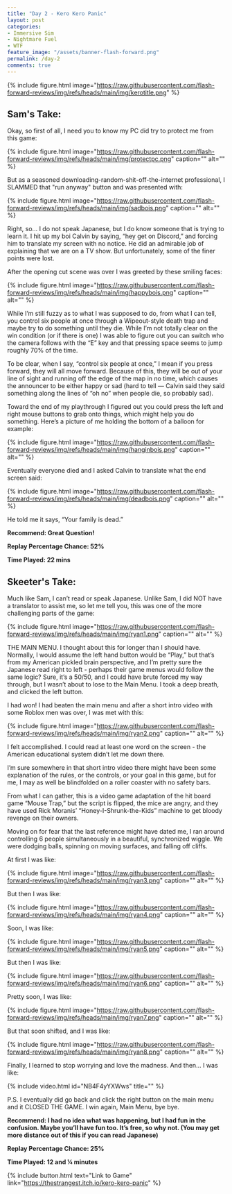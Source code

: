 ```yaml
---
title: "Day 2 - Kero Kero Panic"
layout: post
categories:
- Immersive Sim
- Nightmare Fuel
- WTF
feature_image: "/assets/banner-flash-forward.png"
permalink: /day-2
comments: true
---
```


{% include figure.html image="https://raw.githubusercontent.com/flash-forward-reviews/img/refs/heads/main/img/kerotitle.png" %}

## Sam's Take:

Okay, so first of all, I need you to know my PC did try to protect me from this game:

{% include figure.html image="https://raw.githubusercontent.com/flash-forward-reviews/img/refs/heads/main/img/protectpc.png" caption="" alt="" %}

But as a seasoned downloading-random-shit-off-the-internet professional, I SLAMMED that "run anyway" button and was presented with:

{% include figure.html image="https://raw.githubusercontent.com/flash-forward-reviews/img/refs/heads/main/img/sadbois.png" caption="" alt="" %}

Right, so... I do not speak Japanese, but I do know someone that is trying to learn it. I hit up my boi Calvin by saying, “hey get on Discord,” and forcing him to translate my screen with no notice. He did an admirable job of explaining that we are on a TV show. But unfortunately, some of the finer points were lost.

After the opening cut scene was over I was greeted by these smiling faces:

{% include figure.html image="https://raw.githubusercontent.com/flash-forward-reviews/img/refs/heads/main/img/happybois.png" caption="" alt="" %}

While I’m still fuzzy as to what I was supposed to do, from what I can tell, you control six people at once through a Wipeout-style death trap and maybe try to do something until they die. While I’m not totally clear on the win condition (or if there is one) I was able to figure out you can switch who the camera follows with the “E” key and that pressing space seems to jump roughly 70% of the time.

To be clear, when I say, “control six people at once,” I mean if you press forward, they will all move forward. Because of this, they will be out of your line of sight and running off the edge of the map in no time, which causes the announcer to be either happy or sad (hard to tell — Calvin said they said something along the lines of “oh no” when people die, so probably sad).

Toward the end of my playthrough I figured out you could press the left and right mouse buttons to grab onto things, which might help you do something. Here’s a picture of me holding the bottom of a balloon for example:

{% include figure.html image="https://raw.githubusercontent.com/flash-forward-reviews/img/refs/heads/main/img/hanginbois.png" caption="" alt="" %}

Eventually everyone died and I asked Calvin to translate what the end screen said:

{% include figure.html image="https://raw.githubusercontent.com/flash-forward-reviews/img/refs/heads/main/img/deadbois.png" caption="" alt="" %}

He told me it says, “Your family is dead.”

**Recommend: Great Question!**

**Replay Percentage Chance: 52%**

**Time Played: 22 mins**

## Skeeter's Take:

Much like Sam, I can’t read or speak Japanese. Unlike Sam, I did NOT have a translator to assist me, so let me tell you, this was one of the more challenging parts of the game: 

{% include figure.html image="https://raw.githubusercontent.com/flash-forward-reviews/img/refs/heads/main/img/ryan1.png" caption="" alt="" %}

THE MAIN MENU. I thought about this for longer than I should have. Normally, I would assume the left hand button would be “Play,” but that’s from my American pickled brain perspective, and I’m pretty sure the Japanese read right to left - perhaps their game menus would follow the same logic? Sure, it’s a 50/50, and I could have brute forced my way through, but I wasn’t about to lose to the Main Menu. I took a deep breath, and clicked the left button. 

I had won! I had beaten the main menu and after a short intro video with some Roblox men was over, I was met with this:

{% include figure.html image="https://raw.githubusercontent.com/flash-forward-reviews/img/refs/heads/main/img/ryan2.png" caption="" alt="" %}

I felt accomplished. I could read at least one word on the screen - the American educational system didn’t let me down there. 

I’m sure somewhere in that short intro video there might have been some explanation of the rules, or the controls, or your goal in this game, but for me, I may as well be blindfolded on a roller coaster with no safety bars. 

From what I can gather, this is a video game adaptation of the hit board game “Mouse Trap,” but the script is flipped, the mice are angry, and they have used Rick Moranis’ “Honey-I-Shrunk-the-Kids” machine to get bloody revenge on their owners.

Moving on for fear that the last reference might have dated me, I ran around controlling 6 people simultaneously in a beautiful, synchronized wiggle. We were dodging balls, spinning on moving surfaces, and falling off cliffs. 

At first I was like:

{% include figure.html image="https://raw.githubusercontent.com/flash-forward-reviews/img/refs/heads/main/img/ryan3.png" caption="" alt="" %}

But then I was like:

{% include figure.html image="https://raw.githubusercontent.com/flash-forward-reviews/img/refs/heads/main/img/ryan4.png" caption="" alt="" %}

Soon, I was like:

{% include figure.html image="https://raw.githubusercontent.com/flash-forward-reviews/img/refs/heads/main/img/ryan5.png" caption="" alt="" %}

But then I was like: 

{% include figure.html image="https://raw.githubusercontent.com/flash-forward-reviews/img/refs/heads/main/img/ryan6.png" caption="" alt="" %}

Pretty soon, I was like:

{% include figure.html image="https://raw.githubusercontent.com/flash-forward-reviews/img/refs/heads/main/img/ryan7.png" caption="" alt="" %}

But that soon shifted, and I was like:

{% include figure.html image="https://raw.githubusercontent.com/flash-forward-reviews/img/refs/heads/main/img/ryan8.png" caption="" alt="" %}

Finally, I learned to stop worrying and love the madness. 
And then… I was like: 

{% include video.html id="NB4F4yYXWws" title="" %}

P.S. I eventually did go back and click the right button on the main menu and it CLOSED THE GAME. I win again, Main Menu, bye bye. 

**Recommend: I had no idea what was happening, but I had fun in the confusion. Maybe you’ll have fun too. It’s free, so why not. (You may get more distance out of this if you can read Japanese)**

**Replay Percentage Chance: 25%**

**Time Played: 12 and ¼ minutes**

{% include button.html text="Link to Game" link="https://thestrangest.itch.io/kero-kero-panic" %}